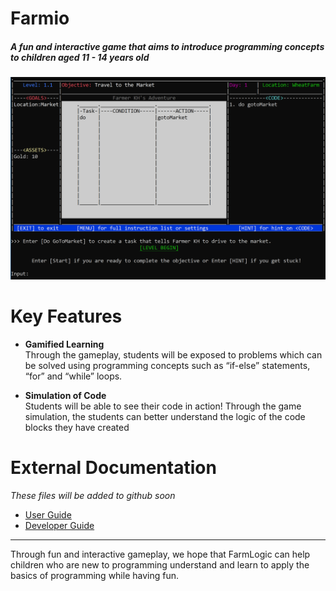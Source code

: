 # Farmio
##### A fun and interactive game that aims to introduce programming concepts to children aged 11 - 14 years old

![Ui.png](https://github.com/AY1920S1-CS2113T-F14-2/main/blob/master/docs/images/Ui.png)

# Key Features
- **Gamified Learning**  
   Through the gameplay, students will be exposed to problems which can be solved using programming concepts such as “if-else” statements, “for” and “while” loops. 

- **Simulation of Code**  
   Students will be able to see their code in action! Through the game simulation, the students can better understand the logic of the code blocks they have created
   
# External Documentation
*These files will be added to github soon*
- [User Guide](https://docs.google.com/document/d/1xiQUX2HJMN3cd5_PY24htwjMp_kq8afxU9yFSMxg5HM/edit?usp=sharing)
- [Developer Guide](https://docs.google.com/document/d/1mJ96fHeCPpRcTUcLgL7Ie91fS1g6XyZMAKG5TqJqiLA/edit?usp=sharing)

---
Through fun and interactive gameplay, we hope that FarmLogic can help children who are new to programming understand and learn to apply the basics of programming while having fun. 
